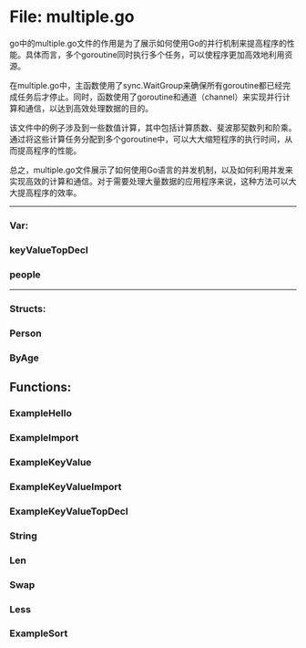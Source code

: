 # File: multiple.go

go中的multiple.go文件的作用是为了展示如何使用Go的并行机制来提高程序的性能。具体而言，多个goroutine同时执行多个任务，可以使程序更加高效地利用资源。

在multiple.go中，主函数使用了sync.WaitGroup来确保所有goroutine都已经完成任务后才停止。同时，函数使用了goroutine和通道（channel）来实现并行计算和通信，以达到高效处理数据的目的。

该文件中的例子涉及到一些数值计算，其中包括计算质数、斐波那契数列和阶乘。通过将这些计算任务分配到多个goroutine中，可以大大缩短程序的执行时间，从而提高程序的性能。

总之，multiple.go文件展示了如何使用Go语言的并发机制，以及如何利用并发来实现高效的计算和通信。对于需要处理大量数据的应用程序来说，这种方法可以大大提高程序的效率。




---

### Var:

### keyValueTopDecl





### people








---

### Structs:

### Person





### ByAge





## Functions:

### ExampleHello





### ExampleImport





### ExampleKeyValue





### ExampleKeyValueImport





### ExampleKeyValueTopDecl





### String





### Len





### Swap





### Less





### ExampleSort





